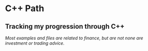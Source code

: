 # C++ Path

## Tracking my progression through C++ ##
*Most examples and files are related to finance, but are not none are investment or trading advice.*